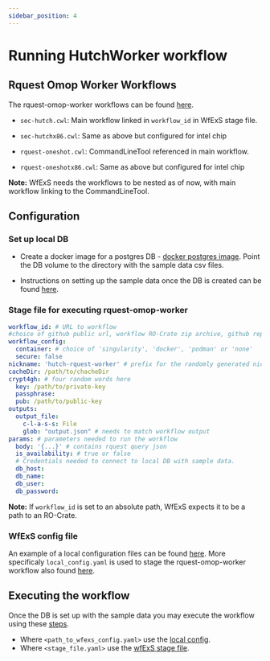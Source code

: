 ```yaml
---
sidebar_position: 4
---
```


# Running HutchWorker workflow

## Rquest Omop Worker Workflows
The rquest-omop-worker workflows can be found [here](https://github.com/HDRUK/hutch/tree/main/workflows).
  - `sec-hutch.cwl`: Main workflow linked in `workflow_id` in WfExS stage file.
  - `sec-hutchx86.cwl`: Same as above but configured for intel chip

  - `rquest-oneshot.cwl`: CommandLineTool referenced in main workflow.
  - `rquest-oneshotx86.cwl`: Same as above but configured for intel chip

**Note:** WfExS needs the workflows to be nested as of now, with main workflow linking to the CommandLineTool.

## Configuration
### Set up local DB
- Create a docker image for a postgres DB - [docker postgres image](https://hub.docker.com/_/postgres). Point the DB volume to the directory with the sample data csv files.

- Instructions on setting up the sample data once the DB is created can be found [here](/docs/workflows/sample-data/omop-53).

### Stage file for executing rquest-omop-worker

``` yaml
workflow_id: # URL to workflow 
#choice of github public url, workflow RO-Crate zip archive, github repo URL
workflow_config:
  container: # choice of 'singularity', 'docker', 'podman' or 'none'
  secure: false
nickname: 'hutch-rquest-worker' # prefix for the randomly generated nickname
cacheDir: /path/to/chacheDir
crypt4gh: # four random words here
  key: /path/to/private-key
  passphrase: 
  pub: /path/to/public-key
outputs:
  output_file:
    c-l-a-s-s: File
    glob: "output.json" # needs to match workflow output
params: # parameters needed to run the workflow
  body: '{...}' # contains rquest query json
  is_availability: # true or false 
  # Credentials needed to connect to local DB with sample data.
  db_host:
  db_name:
  db_user:
  db_password:
```
**Note:** If `workflow_id` is set to an absolute path, WfExS expects it to be a path to an RO-Crate.

### WfExS config file
An example of a local configuration files can be found [here](https://github.com/inab/WfExS-backend/tree/main/workflow_examples). More specificaly `local_config.yaml` is used to stage the rquest-omop-worker workflow also found [here](config.md#local-wfexs-configuration).

## Executing the workflow
Once the DB is set up with the sample data you may execute the workflow using these [steps](running-wfexs.md#running-wfexs). 
- Where `<path_to_wfexs_config.yaml>` use the [local config](#wfexs-config-file).
- Where `<stage_file.yaml>` use the [wfExS stage file](#stage-file-for-executing-rquest-omop-worker).



